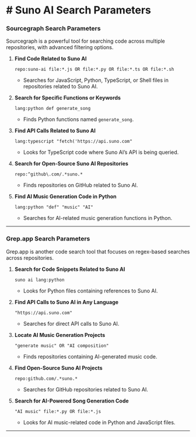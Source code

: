 # # **Suno AI Search Parameters**

### **Sourcegraph Search Parameters**

Sourcegraph is a powerful tool for searching code across multiple repositories, with advanced filtering options.

1. **Find Code Related to Suno AI**

   ```
   repo:suno-ai file:*.js OR file:*.py OR file:*.ts OR file:*.sh
   ```

   - Searches for JavaScript, Python, TypeScript, or Shell files in repositories related to Suno AI.

2. **Search for Specific Functions or Keywords**

   ```
   lang:python def generate_song
   ```

   - Finds Python functions named `generate_song`.

3. **Find API Calls Related to Suno AI**

   ```
   lang:typescript "fetch('https://api.suno.com"
   ```

   - Looks for TypeScript code where Suno AI’s API is being queried.

4. **Search for Open-Source Suno AI Repositories**

   ```
   repo:^github\.com/.*suno.*
   ```

   - Finds repositories on GitHub related to Suno AI.

5. **Find AI Music Generation Code in Python**

   ```
   lang:python "def" "music" "AI"
   ```

   - Searches for AI-related music generation functions in Python.

---

### **Grep.app Search Parameters**

Grep.app is another code search tool that focuses on regex-based searches across repositories.

1. **Search for Code Snippets Related to Suno AI**

   ```
   suno ai lang:python
   ```

   - Looks for Python files containing references to Suno AI.

2. **Find API Calls to Suno AI in Any Language**

   ```
   "https://api.suno.com"
   ```

   - Searches for direct API calls to Suno AI.

3. **Locate AI Music Generation Projects**

   ```
   "generate music" OR "AI composition"
   ```

   - Finds repositories containing AI-generated music code.

4. **Find Open-Source Suno AI Projects**

   ```
   repo:github.com/.*suno.*
   ```

   - Searches for GitHub repositories related to Suno AI.

5. **Search for AI-Powered Song Generation Code**

   ```
   "AI music" file:*.py OR file:*.js
   ```

   - Looks for AI music-related code in Python and JavaScript files.

---
